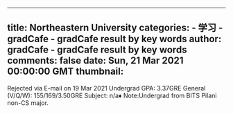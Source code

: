 
---
title: Northeastern University
categories: 
    - 学习
    - gradCafe - gradCafe result by key words
author: gradCafe - gradCafe result by key words
comments: false
date: Sun, 21 Mar 2021 00:00:00 GMT
thumbnail: 
---

<div>   
Rejected via E-mail on 19 Mar 2021 Undergrad GPA: 3.37GRE General (V/Q/W): 155/169/3.50GRE Subject: n/a♦ Note:Undergrad from BITS Pilani non-CS major.  
</div>
            
